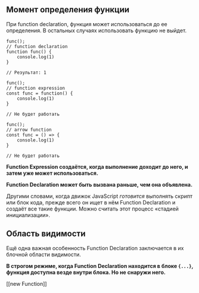
## Момент определения функции
При function declaration, функция может использоваться до ее определения. В остальных случаях использовать функцию не выйдет.

```JS
func();
// function declaration
function func() {
	console.log(1)
}

// Результат: 1
```

```JS
func();
// function expression
const func = function() {
	console.log(1)
}

// Не будет работать
```

```JS
func();
// arrow function
const func = () => {
	console.log(1)
}

// Не будет работать
```
**Function Expression создаётся, когда выполнение доходит до него, и затем уже может использоваться.**

**Function Declaration может быть вызвана раньше, чем она объявлена.**

Другими словами, когда движок JavaScript _готовится_ выполнять скрипт или блок кода, прежде всего он ищет в нём Function Declaration и создаёт все такие функции. Можно считать этот процесс «стадией инициализации».

## Область видимости

Ещё одна важная особенность Function Declaration заключается в их блочной области видимости.

**В строгом режиме, когда Function Declaration находится в блоке `{...}`, функция доступна везде внутри блока. Но не снаружи него.**

[[new Function]]